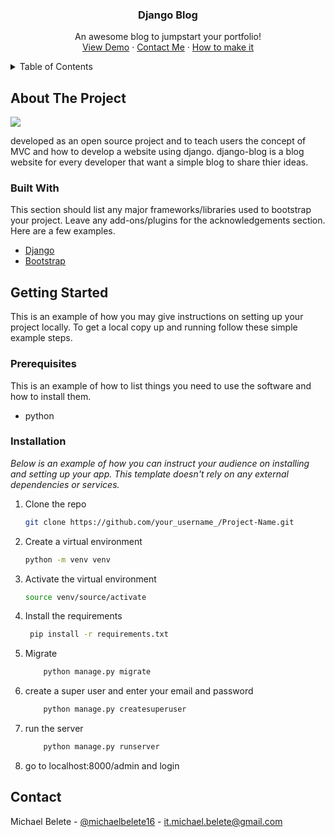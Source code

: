 <div align="center">

  <h3 align="center">Django Blog</h3>

  <p align="center">
    An awesome blog to jumpstart your portfolio!
    <br />
    <a href="http://archmike12.pythonanywhere.com/">View Demo</a>
    ·
    <a href="mailto:it.michael.belete@gmail.com">Contact Me</a>
    ·
    <a href="https://toothsome-perigee-e14.notion.site/Blog-Development-with-Django-ab08811d44c44ef682c61d883e89e74c">How to make it</a>
  </p>
</div>

<!-- TABLE OF CONTENTS -->
<details>
  <summary>Table of Contents</summary>
  <ol>
    <li>
      <a href="#about-the-project">About The Project</a>
      <ul>
        <li><a href="#built-with">Built With</a></li>
      </ul>
    </li>
    <li>
      <a href="#getting-started">Getting Started</a>
      <ul>
        <li><a href="#prerequisites">Prerequisites</a></li>
        <li><a href="#installation">Installation</a></li>
      </ul>
    </li>
    <li><a href="#contact">Contact</a></li>
  </ol>
</details>

<!-- ABOUT THE PROJECT -->

## About The Project

<img src="https://i.ibb.co/tBYvTmq/blog.png" />

developed as an open source project and to teach users the concept of MVC and how to develop a website using django. django-blog is a blog website for every developer that want a simple blog to share thier ideas.

### Built With

This section should list any major frameworks/libraries used to bootstrap your project. Leave any add-ons/plugins for the acknowledgements section. Here are a few examples.

- [Django](https://www.djangoproject.com/)
- [Bootstrap](https://getbootstrap.com/docs)

## Getting Started

This is an example of how you may give instructions on setting up your project locally.
To get a local copy up and running follow these simple example steps.

### Prerequisites

This is an example of how to list things you need to use the software and how to install them.

- python

### Installation

_Below is an example of how you can instruct your audience on installing and setting up your app. This template doesn't rely on any external dependencies or services._

1. Clone the repo
   ```sh
   git clone https://github.com/your_username_/Project-Name.git
   ```
2. Create a virtual environment
   ```sh
   python -m venv venv
   ```
3. Activate the virtual environment
   ```sh
   source venv/source/activate
   ```
4. Install the requirements
   ```sh
    pip install -r requirements.txt
   ```
5. Migrate
   ```sh
       python manage.py migrate
   ```
6. create a super user and enter your email and password
   ```sh
       python manage.py createsuperuser
   ```
7. run the server
   ```sh
       python manage.py runserver
   ```
8. go to localhost:8000/admin and login

## Contact

Michael Belete - [@michaelbelete16](https://twitter.com/your_username) - it.michael.belete@gmail.com
